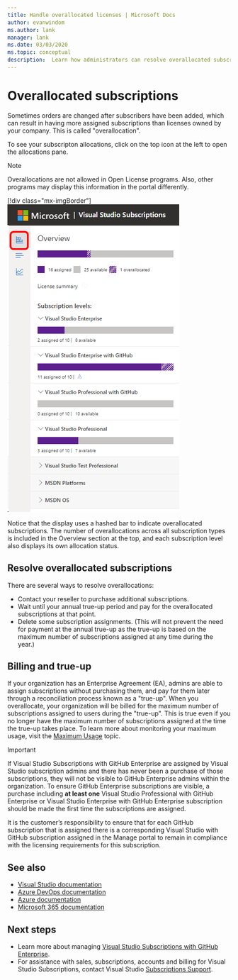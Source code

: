 ```yaml
---
title: Handle overallocated licenses | Microsoft Docs
author: evanwindom
ms.author: lank
manager: lank
ms.date: 03/03/2020
ms.topic: conceptual
description:  Learn how administrators can resolve overallocated subscriptions
---
```


# Overallocated subscriptions
Sometimes orders are changed after subscribers have been added, which can result in having more assigned subscriptions than licenses owned by your company. This is called "overallocation".  

To see your subscripton allocations, click on the top icon at the left to open the allocations pane.  

> [!NOTE]
> Overallocations are not allowed in Open License programs.  Also, other programs may display this information in the portal differently.
>
> [!div class="mx-imgBorder"]
> ![Notice of Over-claimed Subscriptions](_img/over-claimed/over-claimed-alert.png)

Notice that the display uses a hashed bar to indicate overallocated subscriptions.  The number of overallocations across all subscription types is included in the Overview section at the top, and each subscription level also displays its own allocation status.  

## Resolve overallocated subscriptions
There are several ways to resolve overallocations:
- Contact your reseller to purchase additional subscriptions.
- Wait until your annual true-up period and pay for the overallocated subscriptions at that point. 
- Delete some subscription assignments.  (This will not prevent the need for payment at the annual true-up as the true-up is based on the maximum number of subscriptions assigned at any time during the year.)

## Billing and true-up
If your organization has an Enterprise Agreement (EA), admins are able to assign subscriptions without purchasing them, and pay for them later through a reconciliation process known as a "true-up".  When you overallocate, your organization will be billed for the maximum number of subscriptions assigned to users during the "true-up".  This is true even if you no longer have the maximum number of subscriptions assigned at the time the true-up takes place.  To learn more about monitoring your maximum usage, visit the [Maximum Usage](maximum-usage.md) topic.

> [!Important]
> If Visual Studio Subscriptions with GitHub Enterprise are assigned by Visual Studio subscription admins and there has never been a purchase of those subscriptions, they will not be visible to GitHub Enterprise admins within the organization. To ensure GitHub Enterprise subscriptions are visible, a purchase including **at least one** Visual Studio Professional with GitHub Enterprise or Visual Studio Enterprise with GitHub Enterprise subscription should be made the first time the subscriptions are assigned.
>
> It is the customer’s responsibility to ensure that for each GitHub subscription that is assigned there is a corresponding Visual Studio with GitHub subscription assigned in the Manage portal to remain in compliance with the licensing requirements for this subscription.

## See also
- [Visual Studio documentation](https://docs.microsoft.com/visualstudio/)
- [Azure DevOps documentation](https://docs.microsoft.com/azure/devops/)
- [Azure documentation](https://docs.microsoft.com/azure/)
- [Microsoft 365 documentation](https://docs.microsoft.com/microsoft-365/)

## Next steps
- Learn more about managing [Visual Studio Subscriptions with GitHub Enterprise](assign-github.md).
- For assistance with sales, subscriptions, accounts and billing for Visual Studio Subscriptions, contact Visual Studio [Subscriptions Support](https://visualstudio.microsoft.com/subscriptions/support/).
